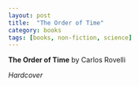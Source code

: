 ```yaml
---
layout: post
title:  "The Order of Time"
category: books
tags: [books, non-fiction, science]
---
```



**The Order of Time** by Carlos Rovelli

*Hardcover*

